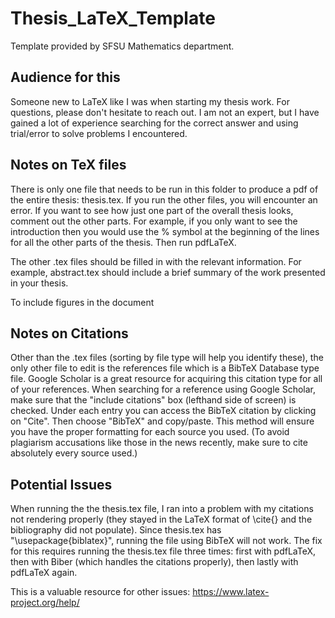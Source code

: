 # Thesis_LaTeX_Template
Template provided by SFSU Mathematics department.

## Audience for this
Someone new to LaTeX like I was when starting my thesis work. For questions, please don't hesitate to reach out. I am not an expert, but I have gained a lot of experience searching for the correct answer and using trial/error to solve problems I encountered. 

## Notes on TeX files
There is only one file that needs to be run in this folder to produce a pdf of the entire thesis: thesis.tex. If you run the other files, you will encounter an error. If you want to see how just one part of the overall thesis looks, comment out the other parts. For example, if you only want to see the introduction then you would use the % symbol at the beginning of the lines for all the other parts of the thesis. Then run pdfLaTeX. 

The other .tex files should be filled in with the relevant information. For example, abstract.tex should include a brief summary of the work presented in your thesis. 

To include figures in the document

## Notes on Citations
Other than the .tex files (sorting by file type will help you identify these), the only other file to edit is the references file which is a BibTeX Database type file. Google Scholar is a great resource for acquiring this citation type for all of your references. When searching for a reference using Google Scholar, make sure that the "include citations" box (lefthand side of screen) is checked. Under each entry you can access the BibTeX citation by clicking on "Cite". Then choose "BibTeX" and copy/paste. This method will ensure you have the proper formatting for each source you used. (To avoid plagiarism accusations like those in the news recently, make sure to cite absolutely every source used.)

## Potential Issues
When running the the thesis.tex file, I ran into a problem with my citations not rendering properly (they stayed in the LaTeX format of \cite{} and the bibliography did not populate). Since thesis.tex has "\usepackage{biblatex}", running the file using BibTeX will not work. The fix for this requires running the thesis.tex file three times: first with pdfLaTeX, then with Biber (which handles the citations properly), then lastly with pdfLaTeX again. 

This is a valuable resource for other issues: https://www.latex-project.org/help/
